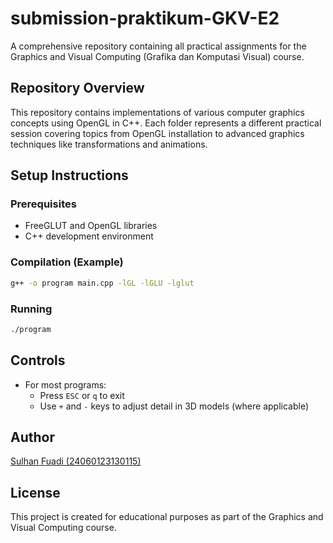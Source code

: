# submission-praktikum-GKV-E2

A comprehensive repository containing all practical assignments for the Graphics and Visual Computing (Grafika dan Komputasi Visual) course.

## Repository Overview

This repository contains implementations of various computer graphics concepts using OpenGL in C++. Each folder represents a different practical session covering topics from OpenGL installation to advanced graphics techniques like transformations and animations.

<!-- ## Repository Structure

```
├── pertemuan_01-instalasi_OpenGL/      # OpenGL installation and setup
├── pertemuan_02_pirimitifDrawing_translasiRotasi/  # Primitive drawing and basic transformations
├── pertemuan_03_translasi_rotasi/      # Advanced transformations
├── othersProject/                      # Additional projects
│   ├── 02-Point/
│   ├── 03-Segitiga/
│   └── ...
└── resources/                          # Learning resources
``` -->

<!-- ## Assignments Overview

### Pertemuan 1: OpenGL Installation

- Basic OpenGL setup and demonstration of 3D shapes
- Includes spinning wireframe and smooth shaded shapes

### Pertemuan 2: Primitive Drawing & Transformations

- Assignment 1: Solar System Simulation

  - Implementation of a small solar system with an orbiting planet
  - Demonstrates rotation transformation and animation

- Assignment 2: Car Animation
  - 2D car animation with day-night cycle
  - Advanced implementation with headlights, wheel rotation, and scene transitions -->

## Setup Instructions

### Prerequisites

- FreeGLUT and OpenGL libraries
- C++ development environment

### Compilation (Example)

```bash
g++ -o program main.cpp -lGL -lGLU -lglut
```

### Running

```bash
./program
```

## Controls

- For most programs:
  - Press `ESC` or `q` to exit
  - Use `+` and `-` keys to adjust detail in 3D models (where applicable)

## Author

[Sulhan Fuadi (24060123130115)](https://github.com/sulhanfuadi)

## License

This project is created for educational purposes as part of the Graphics and Visual Computing course.
